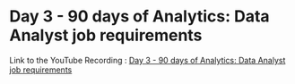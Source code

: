 
# Day 3 - 90 days of Analytics: Data Analyst job requirements



Link to the YouTube Recording : [Day 3 - 90 days of Analytics: Data Analyst job requirements](https://www.youtube.com/watch?v=hF52Pa0n-hU)


